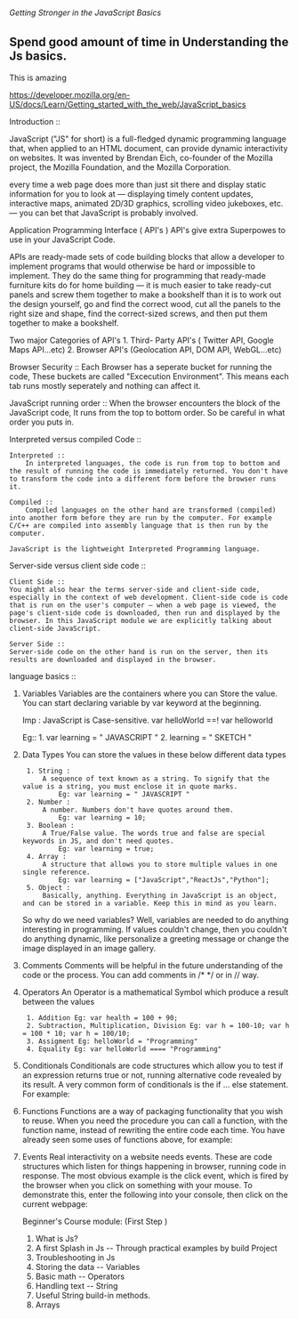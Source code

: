 ###### Getting Stronger in the JavaScript Basics ############

## Spend good amount of time in Understanding the Js basics. 

This is amazing

https://developer.mozilla.org/en-US/docs/Learn/Getting_started_with_the_web/JavaScript_basics


Introduction :: 

JavaScript ("JS" for short) is a full-fledged dynamic programming language that, when applied to an HTML document, can provide dynamic interactivity on websites. It was invented by Brendan Eich, co-founder of the Mozilla project, the Mozilla Foundation, and the Mozilla Corporation.

 every time a web page does more than just sit there and display static information for you to look at — displaying timely content updates, interactive maps, animated 2D/3D graphics, scrolling video jukeboxes, etc. — you can bet that JavaScript is probably involved.

Application Programming Interface ( API's )
  API's give extra Superpowes to use in your JavaScript Code.

  APIs are ready-made sets of code building blocks that allow a developer to implement programs that would otherwise be hard or impossible to implement. They do the same thing for programming that ready-made furniture kits do for home building — it is much easier to take ready-cut panels and screw them together to make a bookshelf than it is to work out the design yourself, go and find the correct wood, cut all the panels to the right size and shape, find the correct-sized screws, and then put them together to make a bookshelf.

  Two major Categories of API's
    1. Third- Party API's ( Twitter API, Google Maps API...etc)
    2. Browser API's (Geolocation API, DOM API, WebGL...etc)

Browser Security :: 
     Each Browser has a seperate bucket for running the code, These buckets are called "Excecution Environment". This means each tab runs mostly seperately and nothing can affect it.

JavaScript running order :: 
    When the browser encounters the block of the JavaScript code, It runs from the top to bottom order. So be careful in what order you puts in.

Interpreted versus compiled Code :: 

    Interpreted :: 
        In interpreted languages, the code is run from top to bottom and the result of running the code is immediately returned. You don't have to transform the code into a different form before the browser runs it.

    Compiled :: 
        Compiled languages on the other hand are transformed (compiled) into another form before they are run by the computer. For example C/C++ are compiled into assembly language that is then run by the computer.

    JavaScript is the lightweight Interpreted Programming language. 

Server-side versus client side code :: 

    Client Side :: 
    You might also hear the terms server-side and client-side code, especially in the context of web development. Client-side code is code that is run on the user's computer — when a web page is viewed, the page's client-side code is downloaded, then run and displayed by the browser. In this JavaScript module we are explicitly talking about client-side JavaScript.

    Server Side ::
    Server-side code on the other hand is run on the server, then its results are downloaded and displayed in the browser.




language basics :: 

1. Variables
    Variables are the containers where you can Store the value. You can start declaring variable by var keyword at the beginning.

    Imp : JavaScript is Case-sensitive. var helloWorld ==! var helloworld

    Eg:: 
        1. var learning = " JAVASCRIPT "
        2. learning = " SKETCH "

2. Data Types 
    You can store the values in these below different data types 

        1. String :
            A sequence of text known as a string. To signify that the value is a string, you must enclose it in quote marks.
                Eg: var learning = " JAVASCRIPT "
        2. Number :
            A number. Numbers don't have quotes around them.
                Eg: var learning = 10;
        3. Boolean :
            A True/False value. The words true and false are special keywords in JS, and don't need quotes.
                Eg: var learning = true;
        4. Array : 
            A structure that allows you to store multiple values in one single reference.
                Eg: var learning = ["JavaScript","ReactJs","Python"];
        5. Object :
            Basically, anything. Everything in JavaScript is an object, and can be stored in a variable. Keep this in mind as you learn.

    So why do we need variables? Well, variables are needed to do anything interesting in programming. If values couldn't change, then you couldn't do anything dynamic, like personalize a greeting message or change the image displayed in an image gallery.

3. Comments 
    Comments will be helpful in the future understanding of the code or the process. 
    You can add comments in /* */ or in // way. 

4. Operators 
    An Operator is a mathematical Symbol which produce a result between the values  

        1. Addition Eg: var health = 100 + 90;
        2. Subtraction, Multiplication, Division Eg: var h = 100-10; var h = 100 * 10; var h = 100/10;
        3. Assigment Eg: helloWorld = "Programming"
        4. Equality Eg: var helloWorld ==== "Programming"

5. Conditionals 
    Conditionals are code structures which allow you to test if an expression returns true or not, running alternative code revealed by its result. A very common form of conditionals is the if ... else statement. For example:


6. Functions 
    Functions are a way of packaging functionality that you wish to reuse. When you need the procedure you can call a function, with the function name, instead of rewriting the entire code each time. You have already seen some uses of functions above, for example:

7. Events 
    Real interactivity on a website needs events. These are code structures which listen for things happening in browser, running code in response. The most obvious example is the click event, which is fired by the browser when you click on something with your mouse. To demonstrate this, enter the following into your console, then click on the current webpage:


    Beginner's Course module: (First Step )

    1. What is Js?
    2. A first Splash in Js -- Through practical examples by build Project
    3. Troubleshooting in Js
    4. Storing the data -- Variables 
    5. Basic math -- Operators 
    6. Handling text -- String
    7. Useful String  build-in methods.
    8. Arrays




